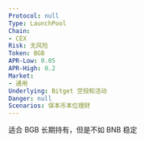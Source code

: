 ```yaml
---
Protocol: null
Type: LaunchPool
Chain:
- CEX
Risk: 无风险
Token: BGB
APR-Low: 0.05
APR-High: 0.2
Market:
- 通用
Underlying: Bitget 空投和活动
Danger: null
Scenarios: 保本币本位理财
---
```

适合 BGB 长期持有，但是不如 BNB 稳定